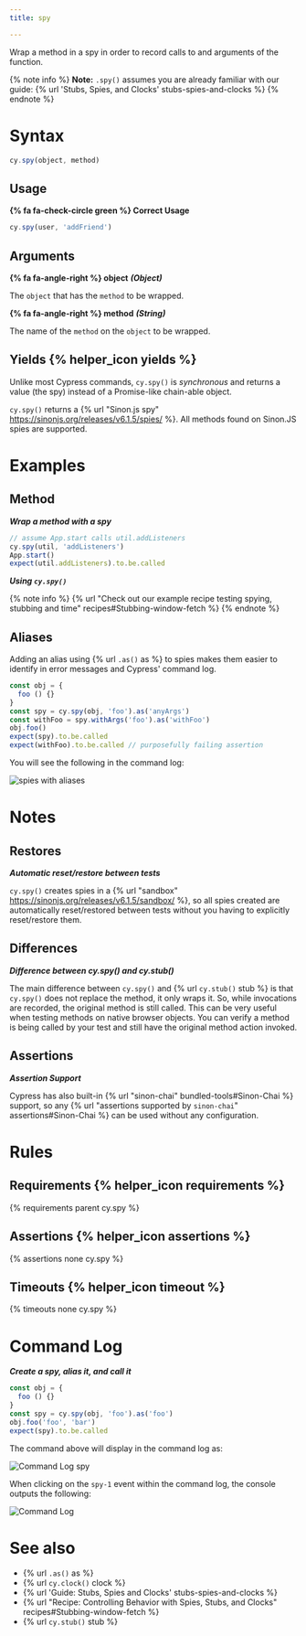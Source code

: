 ```yaml
---
title: spy

---
```


Wrap a method in a spy in order to record calls to and arguments of the function.

{% note info %}
**Note:** `.spy()` assumes you are already familiar with our guide: {% url 'Stubs, Spies, and Clocks' stubs-spies-and-clocks %}
{% endnote %}

# Syntax

```javascript
cy.spy(object, method)
```

## Usage

**{% fa fa-check-circle green %} Correct Usage**

```javascript
cy.spy(user, 'addFriend')
```

## Arguments

**{% fa fa-angle-right %} object** ***(Object)***

The `object` that has the `method` to be wrapped.

**{% fa fa-angle-right %} method** ***(String)***

The name of the `method` on the `object` to be wrapped.

## Yields {% helper_icon yields %}

Unlike most Cypress commands, `cy.spy()` is *synchronous* and returns a value (the spy) instead of a Promise-like chain-able object.

`cy.spy()` returns a {% url "Sinon.js spy" https://sinonjs.org/releases/v6.1.5/spies/ %}. All methods found on Sinon.JS spies are supported.

# Examples

## Method

***Wrap a method with a spy***

```javascript
// assume App.start calls util.addListeners
cy.spy(util, 'addListeners')
App.start()
expect(util.addListeners).to.be.called
```

***Using `cy.spy()`***

{% note info %}
{% url "Check out our example recipe testing spying, stubbing and time" recipes#Stubbing-window-fetch %}
{% endnote %}

## Aliases

Adding an alias using {% url `.as()` as %} to spies makes them easier to identify in error messages and Cypress' command log.

```javascript
const obj = {
  foo () {}
}
const spy = cy.spy(obj, 'foo').as('anyArgs')
const withFoo = spy.withArgs('foo').as('withFoo')
obj.foo()
expect(spy).to.be.called
expect(withFoo).to.be.called // purposefully failing assertion
```

You will see the following in the command log:

![spies with aliases](https://cloud.githubusercontent.com/assets/1157043/22437291/805bd0d4-e6f5-11e6-99c5-bded81b9c42b.png)

# Notes

## Restores

***Automatic reset/restore between tests***

`cy.spy()` creates spies in a {% url "sandbox" https://sinonjs.org/releases/v6.1.5/sandbox/ %}, so all spies created are automatically reset/restored between tests without you having to explicitly reset/restore them.

## Differences

***Difference between cy.spy() and cy.stub()***

The main difference between `cy.spy()` and {% url `cy.stub()` stub %} is that `cy.spy()` does not replace the method, it only wraps it. So, while invocations are recorded, the original method is still called. This can be very useful when testing methods on native browser objects. You can verify a method is being called by your test and still have the original method action invoked.

## Assertions

***Assertion Support***

Cypress has also built-in {% url "sinon-chai" bundled-tools#Sinon-Chai %} support, so any {% url "assertions supported by `sinon-chai`" assertions#Sinon-Chai %} can be used without any configuration.

# Rules

## Requirements {% helper_icon requirements %}

{% requirements parent cy.spy %}

## Assertions {% helper_icon assertions %}

{% assertions none cy.spy %}

## Timeouts {% helper_icon timeout %}

{% timeouts none cy.spy %}

# Command Log

***Create a spy, alias it, and call it***

```javascript
const obj = {
  foo () {}
}
const spy = cy.spy(obj, 'foo').as('foo')
obj.foo('foo', 'bar')
expect(spy).to.be.called
```

The command above will display in the command log as:

![Command Log spy](/img/api/spy/spying-shows-any-aliases-and-also-any-assertions-made.png)

When clicking on the `spy-1` event within the command log, the console outputs the following:

![Command Log](/img/api/spy/console-shows-spy-arguments-calls-and-the-object-being-spied.png)

# See also

- {% url `.as()` as %}
- {% url `cy.clock()` clock %}
- {% url 'Guide: Stubs, Spies and Clocks' stubs-spies-and-clocks %}
- {% url "Recipe: Controlling Behavior with Spies, Stubs, and Clocks" recipes#Stubbing-window-fetch %}
- {% url `cy.stub()` stub %}
